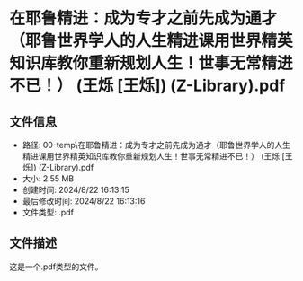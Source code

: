 ﻿# 在耶鲁精进：成为专才之前先成为通才（耶鲁世界学人的人生精进课用世界精英知识库教你重新规划人生！世事无常精进不已！） (王烁 [王烁]) (Z-Library).pdf

## 文件信息
- 路径: 00-temp\在耶鲁精进：成为专才之前先成为通才（耶鲁世界学人的人生精进课用世界精英知识库教你重新规划人生！世事无常精进不已！） (王烁 [王烁]) (Z-Library).pdf
- 大小: 2.55 MB
- 创建时间: 2024/8/22 16:13:15
- 最后修改时间: 2024/8/22 16:13:16
- 文件类型: .pdf

## 文件描述
这是一个.pdf类型的文件。

